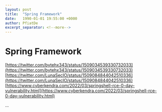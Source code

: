 ```yaml
---
layout: post
title:  "Spring Framework"
date:   1990-01-01 19:55:00 +0000
author: PfiatDe
excerpt_separator: <!--more-->
---
```


# Spring Framework
[https://twitter.com/bytehx343/status/1509034539330732033](https://twitter.com/bytehx343/status/1509034539330732033)
[https://twitter.com/LunaSecIO/status/1509084844042510336](https://twitter.com/LunaSecIO/status/1509084844042510336)
[https://www.cyberkendra.com/2022/03/springshell-rce-0-day-vulnerability.html](https://www.cyberkendra.com/2022/03/springshell-rce-0-day-vulnerability.html)

...
<!--more-->
